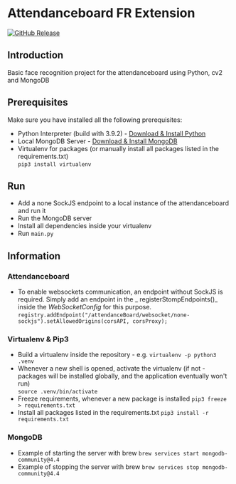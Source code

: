 # Attendanceboard FR Extension

[![GitHub Release](https://img.shields.io/github/v/release/torbenkarlaa/attendanceboard-fr-extension.svg?style=flat)](https://github.com/torbenkarlaa/attendanceboard-fr-extension/releases)

## Introduction

Basic face recognition project for the attendanceboard using Python, cv2 and MongoDB

## Prerequisites

Make sure you have installed all the following prerequisites:

* Python Interpreter (build with 3.9.2) -
  [Download & Install Python](https://www.python.org/downloads/)
* Local MongoDB Server -
  [Download & Install MongoDB](https://docs.mongodb.com/manual/administration/install-community/)
* Virtualenv for packages (or manually install all packages listed in the requirements.txt)  
  `pip3 install virtualenv`

## Run

* Add a none SockJS endpoint to a local instance of the attendanceboard and run it
* Run the MongoDB server
* Install all dependencies inside your virtualenv
* Run `main.py`

## Information

### Attendanceboard

* To enable websockets communication, an endpoint without SockJS is required. Simply add an endpoint in the _
  registerStompEndpoints()_ inside the _WebSocketConfig_ for this purpose.  
  `registry.addEndpoint("/attendanceBoard/websocket/none-sockjs").setAllowedOrigins(corsAPI, corsProxy);`

### Virtualenv & Pip3

* Build a virtualenv inside the repository - e.g. `virtualenv -p python3 .venv`
* Whenever a new shell is opened, activate the virtualenv
  (if not - packages will be installed globally, and the application eventually won't run)  
  `source .venv/bin/activate`
* Freeze requirements, whenever a new package is installed
  `pip3 freeze > requirements.txt`
* Install all packages listed in the requirements.txt
  `pip3 install -r requirements.txt`

### MongoDB

* Example of starting the server with brew `brew services start mongodb-community@4.4`
* Example of stopping the server with brew `brew services stop mongodb-community@4.4`
